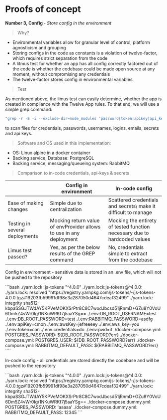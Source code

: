 # Proofs of concept

<p><b>Number 3, Config </b>- <em>Store config in the environment</em> <p>

> Why?

- Environmental variables allow for granular level of control, platform agnosticism and grouping
- Storing configs in the code as constants is a violation of twelve-factor, which requires strict separation from the code
- A litmus test for whether an app has all config correctly factored out of the code is whether the codebase could be made open source at any moment, without compromising any credentials
- The twelve-factor stores config in environmental variables

> Test

As mentioned above, the limus test can easily determine, whether the app is created in compliance with the Twelve App rules.
To that end, we will use a simple grep command:
```bash
"grep -r -E -i --exclude-dir=node_modules 'password|token|apikey|api_key|aws_key|awskey|credentials|pwd|email|e-mail|login|username' ."
```
to scan files for credentials, passwords, usernames, logins, emails, secrets and api keys.

> Software and OS used in this implementation:
- OS: Linux alpine in a docker container
- Backing service, Database: PostgreSQL
- Backing service, messaging/queueing system: RabbitMQ
    
> Comparison to in-code credentials, api-keys & secrets

|  | Config in environment      | In-code config |
| ----------- | ----------- | ----------- |
| Ease of making changes      |Simple due to centrailzation        | Scattered credentials and secrets\\ make it difficult to manage |
| Testing in several deployments   | Mocking return value of envProvider allows to use in any deployment        | Mocking the entirety of tested function necessary due to hardcoded values |
| Limus test passed? | Yes, as per the below results of the GREP command | No, credentials simple to extract from the codebase  |

<p>Config in environment - sensitive data is stored in an .env file, which will not be pushed to the repository</p>
```bash
./yarn.lock:    js-tokens "^4.0.0"
./yarn.lock:js-tokens@^4.0.0:
./yarn.lock:  resolved "https://registry.yarnpkg.com/js-tokens/-/js-tokens-4.0.0.tgz#19203fb59991df98e3a287050d4647cdeaf32499"
./yarn.lock:  integrity sha512-kbpaSSGJTWdAY5KPVeMOKXSrPtr8C8C7wodJbcsd51jRnmD+GZu8Y0VoU6Dm5Z4vWr0Ig/1NKuWRKf7j5aaYSg==
./.env:DB_ROOT_USERNAME=test
./.env:DB_ROOT_PASSWORD=test
./.env:RABBITMQ_PASSWORD=asdfg
./.env:apiKey=cmon
./.env:awsKey=jefreeeey
./.env:aws_key=you
./.env:token=can
./.env:credentials=do
./.env:pwd=it
./docker-compose.yml:      POSTGRES_PASSWORD: ${DB_ROOT_PASSWORD?err}
./docker-compose.yml:      POSTGRES_USER: ${DB_ROOT_PASSWORD?err}
./docker-compose.yml:      RABBITMQ_DEFAULT_PASS: ${RABBITMQ_PASSWORD?err}
````
<p>In-code config - all credentials are stored directly the codebase and will be pushed to the repository</p>
```bash
./yarn.lock:    js-tokens "^4.0.0"
./yarn.lock:js-tokens@^4.0.0:
./yarn.lock:  resolved "https://registry.yarnpkg.com/js-tokens/-/js-tokens-4.0.0.tgz#19203fb59991df98e3a287050d4647cdeaf32499"
./yarn.lock:  integrity sha512-kbpaSSGJTWdAY5KPVeMOKXSrPtr8C8C7wodJbcsd51jRnmD+GZu8Y0VoU6Dm5Z4vWr0Ig/1NKuWRKf7j5aaYSg==
./docker-compose.dummy.yml:      POSTGRES_PASSWORD: 'aaaaa'
./docker-compose.dummy.yml:      RABBITMQ_DEFAULT_PASS: 12345
```
